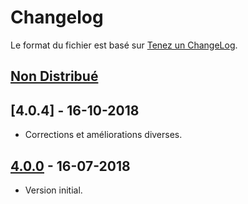# Changelog
Le format du fichier est basé sur [Tenez un ChangeLog](http://keepachangelog.com/fr/1.0.0/).

## [Non Distribué]

## [4.0.4] - 16-10-2018
- Corrections et améliorations diverses.

## [4.0.0] - 16-07-2018
- Version initial.

[Non Distribué]: http://git.open-dsi.fr/dolibarr-extension/requestmanager/compare/v4.0.4...HEAD
[4.0.3]: http://git.open-dsi.fr/dolibarr-extension/requestmanager/commits/v4.0.4
[4.0.0]: http://git.open-dsi.fr/dolibarr-extension/requestmanager/commits/v4.0.0

